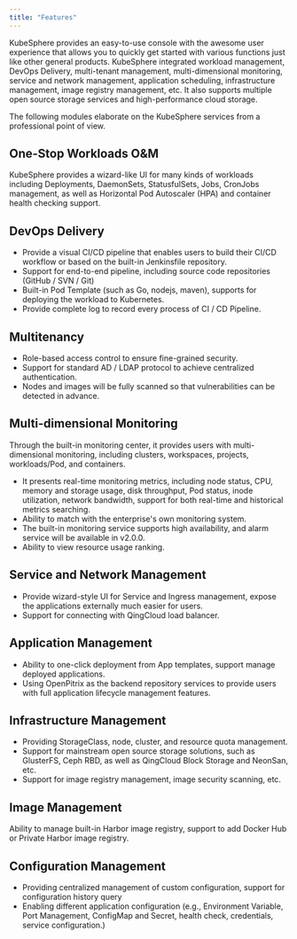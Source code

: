 ```yaml
---
title: "Features"
---
```


KubeSphere provides an easy-to-use console with the awesome user experience that allows you to quickly get started with various functions just like other general products. KubeSphere integrated workload management, DevOps Delivery, multi-tenant management, multi-dimensional monitoring, service and network management, application scheduling, infrastructure management, image registry management, etc. It also supports multiple open source storage services and high-performance cloud storage.

The following modules elaborate on the KubeSphere services from a professional point of view.

## One-Stop Workloads O&M

KubeSphere provides a wizard-like UI for many kinds of workloads including Deployments, DaemonSets, StatusfulSets, Jobs, CronJobs management, as well as Horizontal Pod Autoscaler (HPA) and container health checking support.

## DevOps Delivery

- Provide a visual CI/CD pipeline that enables users to build their CI/CD workflow or based on the built-in Jenkinsfile repository. 
- Support for end-to-end pipeline, including source code repositories (GitHub / SVN / Git)
- Built-in Pod Template (such as Go, nodejs, maven), supports for deploying the workload to Kubernetes.
- Provide complete log to record every process of CI / CD Pipeline.


## Multitenancy

- Role-based access control to ensure fine-grained security.
- Support for standard AD / LDAP protocol to achieve centralized authentication. 
- Nodes and images will be fully scanned so that vulnerabilities can be detected in advance. 

## Multi-dimensional Monitoring 

Through the built-in monitoring center, it provides users with multi-dimensional monitoring, including clusters, workspaces, projects, workloads/Pod, and containers.  

- It presents real-time monitoring metrics, including node status, CPU, memory and storage usage, disk throughput, Pod status, inode utilization, network bandwidth, support for both real-time and historical metrics searching.
- Ability to match with the enterprise's own monitoring system.
- The built-in monitoring service supports high availability, and alarm service will be available in v2.0.0. 
- Ability to view resource usage ranking.

## Service and Network Management 

- Provide wizard-style UI for Service and Ingress management, expose the applications externally much easier for users. 
- Support for connecting with QingCloud load balancer.

## Application Management 

- Ability to one-click deployment from App templates, support manage deployed applications.
- Using OpenPitrix as the backend repository services to provide users with full application lifecycle management features.


## Infrastructure Management  

- Providing StorageClass, node, cluster, and resource quota management. 
- Support for mainstream open source storage solutions, such as GlusterFS, Ceph RBD, as well as QingCloud Block Storage and NeonSan, etc.
- Support for image registry management, image security scanning, etc.

## Image Management 

Ability to manage built-in Harbor image registry, support to add Docker Hub or Private Harbor image registry.

## Configuration Management 

- Providing centralized management of custom configuration, support for configuration history query
- Enabling different application configuration (e.g., Environment Variable, Port Management, ConfigMap and Secret, health check, credentials, service configuration.)